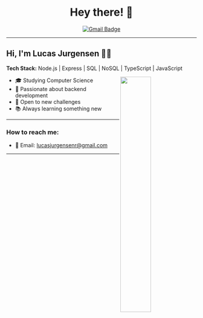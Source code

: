 <h1 align="center">Hey there! 👋</h1>

<p align="center">
  <a href="mailto:lucasjurgensenr@gmail.com">
    <img src="https://img.shields.io/badge/-lucasjurgensenr@gmail.com-ff1f1f?style=flat-square&logo=Gmail&logoColor=white" alt="Gmail Badge"/>
  </a>
</p>

---

<h2>Hi, I'm Lucas Jurgensen 👨‍💻</h2>

<p><strong>Tech Stack:</strong> Node.js | Express | SQL | NoSQL | TypeScript | JavaScript </p>

<img align="right" width="40%" src="https://github-readme-stats.vercel.app/api/top-langs/?username=lucas-jurgensen&layout=compact&hide_border=true&title_color=8f00ff&text_color=ffffff&bg_color=0d1117" />

- 🎓 Studying Computer Science  
- 🔧 Passionate about backend development  
- 🚀 Open to new challenges  
- 📚 Always learning something new  

---

### How to reach me:

- 📧 Email: [lucasjurgensenr@gmail.com](mailto:lucasjurgensenr@gmail.com)

---

